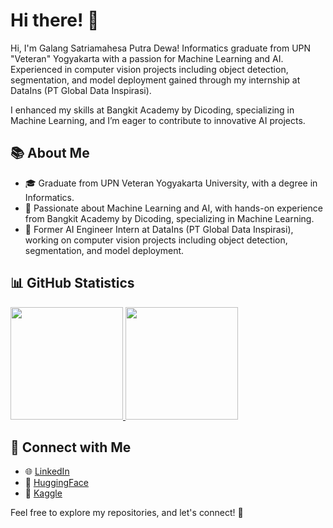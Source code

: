 # Hi there! 👋

Hi, I'm Galang Satriamahesa Putra Dewa!
Informatics graduate from UPN "Veteran" Yogyakarta with a passion for Machine Learning and AI. Experienced in computer vision projects including object detection, segmentation, and model deployment gained through my internship at DataIns (PT Global Data Inspirasi).

I enhanced my skills at Bangkit Academy by Dicoding, specializing in Machine Learning, and I’m eager to contribute to innovative AI projects.

## 📚 About Me

- 🎓 Graduate from UPN Veteran Yogyakarta University, with a degree in Informatics.
- 🤖 Passionate about Machine Learning and AI, with hands-on experience from Bangkit Academy by Dicoding, specializing in Machine Learning.
- 💼 Former AI Engineer Intern at DataIns (PT Global Data Inspirasi), working on computer vision projects including object detection, segmentation, and model deployment.

## 📊 GitHub Statistics

<p align="left">
  <a href="https://github.com/galang006">
    <img height="180em" src="https://github-readme-stats-eight-theta.vercel.app/api?username=galang006&show_icons=true&theme=algolia&include_all_commits=true&count_private=true"/>
    <img height="180em" src="https://github-readme-stats-eight-theta.vercel.app/api/top-langs/?username=galang006&layout=compact&theme=algolia"/>
  </a>
</p>

## 🔗 Connect with Me

- 🌐 [LinkedIn](https://www.linkedin.com/in/galangspd)
- 🤗 [HuggingFace](https://huggingface.co/galang006)
- 📘 [Kaggle](https://www.kaggle.com/galangsatriamahesapd)

Feel free to explore my repositories, and let's connect! 🌟
